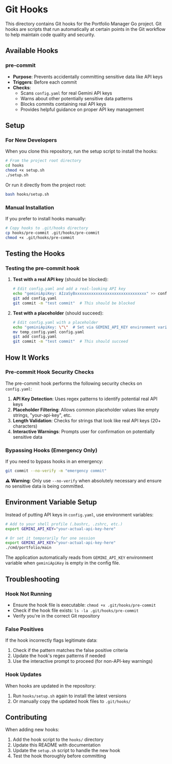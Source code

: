 # Git Hooks

This directory contains Git hooks for the Portfolio Manager Go project. Git hooks are scripts that run automatically at certain points in the Git workflow to help maintain code quality and security.

## Available Hooks

### pre-commit

- **Purpose**: Prevents accidentally committing sensitive data like API keys
- **Triggers**: Before each commit
- **Checks**:
  - Scans `config.yaml` for real Gemini API keys
  - Warns about other potentially sensitive data patterns
  - Blocks commits containing real API keys
  - Provides helpful guidance on proper API key management

## Setup

### For New Developers

When you clone this repository, run the setup script to install the hooks:

```bash
# From the project root directory
cd hooks
chmod +x setup.sh
./setup.sh
```

Or run it directly from the project root:

```bash
bash hooks/setup.sh
```

### Manual Installation

If you prefer to install hooks manually:

```bash
# Copy hooks to .git/hooks directory
cp hooks/pre-commit .git/hooks/pre-commit
chmod +x .git/hooks/pre-commit
```

## Testing the Hooks

### Testing the pre-commit hook

1. **Test with a real API key** (should be blocked):

   ```bash
   # Edit config.yaml and add a real-looking API key
   echo "geminiApiKey: AIzaSyBxxxxxxxxxxxxxxxxxxxxxxxxxxxxxxx" >> config.yaml
   git add config.yaml
   git commit -m "test commit"  # This should be blocked
   ```

2. **Test with a placeholder** (should succeed):
   ```bash
   # Edit config.yaml with a placeholder
   echo "geminiApiKey: \"\"  # Set via GEMINI_API_KEY environment variable" > temp_config.yaml
   mv temp_config.yaml config.yaml
   git add config.yaml
   git commit -m "test commit"  # This should succeed
   ```

## How It Works

### Pre-commit Hook Security Checks

The pre-commit hook performs the following security checks on `config.yaml`:

1. **API Key Detection**: Uses regex patterns to identify potential real API keys
2. **Placeholder Filtering**: Allows common placeholder values like empty strings, "your-api-key", etc.
3. **Length Validation**: Checks for strings that look like real API keys (20+ characters)
4. **Interactive Warnings**: Prompts user for confirmation on potentially sensitive data

### Bypassing Hooks (Emergency Only)

If you need to bypass hooks in an emergency:

```bash
git commit --no-verify -m "emergency commit"
```

**⚠️ Warning**: Only use `--no-verify` when absolutely necessary and ensure no sensitive data is being committed.

## Environment Variable Setup

Instead of putting API keys in `config.yaml`, use environment variables:

```bash
# Add to your shell profile (.bashrc, .zshrc, etc.)
export GEMINI_API_KEY="your-actual-api-key-here"

# Or set it temporarily for one session
export GEMINI_API_KEY="your-actual-api-key-here"
./cmd/portfolio/main
```

The application automatically reads from `GEMINI_API_KEY` environment variable when `geminiApiKey` is empty in the config file.

## Troubleshooting

### Hook Not Running

- Ensure the hook file is executable: `chmod +x .git/hooks/pre-commit`
- Check if the hook file exists: `ls -la .git/hooks/pre-commit`
- Verify you're in the correct Git repository

### False Positives

If the hook incorrectly flags legitimate data:

1. Check if the pattern matches the false positive criteria
2. Update the hook's regex patterns if needed
3. Use the interactive prompt to proceed (for non-API-key warnings)

### Hook Updates

When hooks are updated in the repository:

1. Run `hooks/setup.sh` again to install the latest versions
2. Or manually copy the updated hook files to `.git/hooks/`

## Contributing

When adding new hooks:

1. Add the hook script to the `hooks/` directory
2. Update this README with documentation
3. Update the `setup.sh` script to handle the new hook
4. Test the hook thoroughly before committing
